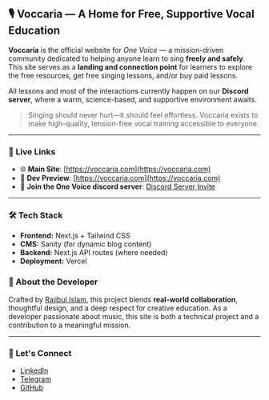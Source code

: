 ## 🎙️ Voccaria — A Home for Free, Supportive Vocal Education

**Voccaria** is the official website for _One Voice_ — a mission-driven community dedicated to helping anyone learn to sing **freely and safely**. This site serves as a **landing and connection point** for learners to explore the free resources, get free singing lessons, and/or buy paid lessons.

All lessons and most of the interactions currently happen on our **Discord server**, where a warm, science-based, and supportive environment awaits.

> Singing should never hurt—it should feel effortless. Voccaria exists to make high-quality, tension-free vocal training accessible to everyone.

---

### 🔗 Live Links

- 🌐 **Main Site**: [https://voccaria.com](https://voccaria.com)
- 🧪 **Dev Preview**: [https://voccaria.com](https://voccaria.com)
- 💬 **Join the One Voice discord server**: [Discord Server Invite](https://discord.gg/dx4sruQVBF)

---

### 🛠 Tech Stack

- **Frontend:** Next.js + Tailwind CSS
- **CMS:** Sanity (for dynamic blog content)
- **Backend:** Next.js API routes (where needed)
- **Deployment:** Vercel

### 👤 About the Developer

Crafted by [Rajibul Islam](https://www.linkedin.com/in/rajibul-dev), this project blends **real-world collaboration**, thoughtful design, and a deep respect for creative education. As a developer passionate about music, this site is both a technical project and a contribution to a meaningful mission.

---

### 🤝 Let's Connect

- [LinkedIn](https://www.linkedin.com/in/rajibul-dev)
- [Telegram](https://t.me/rajiraji201)
- [GitHub](https://github.com/rajibul-dev)
